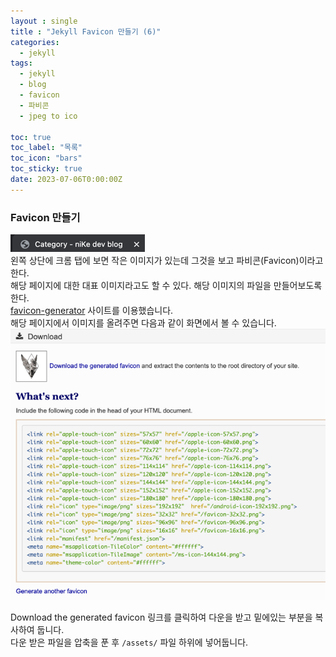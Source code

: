 ```yaml
---
layout : single
title : "Jekyll Favicon 만들기 (6)"
categories:
  - jekyll
tags:
  - jekyll
  - blog
  - favicon
  - 파비콘
  - jpeg to ico

toc: true
toc_label: "목록"
toc_icon: "bars"
toc_sticky: true
date: 2023-07-06T0:00:00Z
---
```

### Favicon 만들기
![img.png](assets/images/2307/08-1.png) <br>
왼쪽 상단에 크롬 탭에 보면 작은 이미지가 있는데 그것을 보고 파비콘(Favicon)이라고 한다.<br>
해당 페이지에 대한 대표 이미지라고도 할 수 있다. 해당 이미지의 파일을 만들어보도록 한다. <br>
[favicon-generator](https://www.favicon-generator.org/) 사이트를 이용했습니다. <br>
해당 페이지에서 이미지를 올려주면 다음과 같이 화면에서 볼 수 있습니다. <br>
![img.png](assets/images/2307/08-2.png)<br>

Download the generated favicon 링크를 클릭하여 다운을 받고 밑에있는 부분을 복사하여 둡니다. <br>
다운 받은 파일을 압축을 푼 후 `/assets/` 파일 하위에 넣어둡니다. <br>


